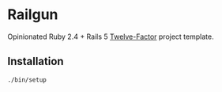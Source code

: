 Railgun
=======

Opinionated Ruby 2.4 + Rails 5 [Twelve-Factor](http://12factor.net/) project template. 

Installation
------------

`./bin/setup`
